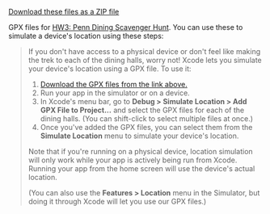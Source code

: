 [Download these files as a ZIP file](http://github.com/cis1951/hw3-gpx/zipball/main)

GPX files for [HW3: Penn Dining Scavenger Hunt](https://www.seas.upenn.edu/~cis1951/assignments/hw/hw3/). You can use these to simulate a device's location using these steps:

> If you don't have access to a physical device or don't feel like making the trek to each of the dining halls, worry not! Xcode lets you simulate your device's location using a GPX file. To use it:
> 
> 1. [Download the GPX files from the link above.](https://github.com/cis1951/hw3-gpx)
> 2. Run your app in the simulator or on a device.
> 3. In Xcode's menu bar, go to **Debug > Simulate Location > Add GPX File to Project...** and select the GPX files for each of the dining halls. (You can shift-click to select multiple files at once.)
> 4. Once you've added the GPX files, you can select them from the **Simulate Location** menu to simulate your device's location.
> 
> Note that if you're running on a physical device, location simulation will only work while your app is actively being run from Xcode. Running your app from the home screen will use the device's actual location.
> 
> (You can also use the **Features > Location** menu in the Simulator, but doing it through Xcode will let you use our GPX files.)
